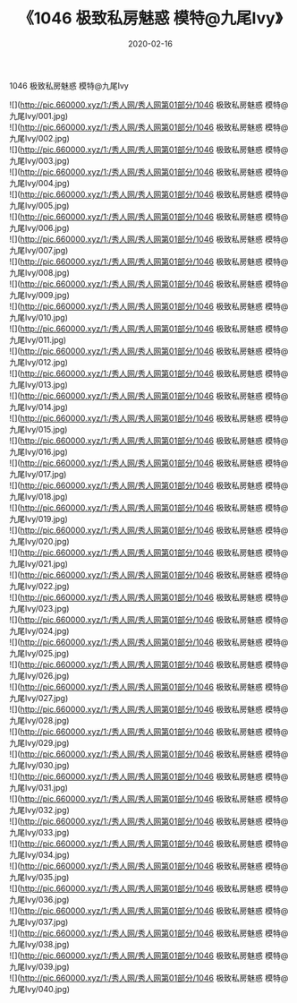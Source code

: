 ﻿---
layout: post
title:  《1046 极致私房魅惑 模特@九尾Ivy》
date:   2020-02-16
img: http://pic.660000.xyz/1:/秀人网/秀人网第01部分/1046 极致私房魅惑 模特@九尾Ivy/000.jpg
categories: [美女, 清纯, 唯美]
---

1046 极致私房魅惑 模特@九尾Ivy

  ![](http://pic.660000.xyz/1:/秀人网/秀人网第01部分/1046 极致私房魅惑 模特@九尾Ivy/001.jpg) <br> ![](http://pic.660000.xyz/1:/秀人网/秀人网第01部分/1046 极致私房魅惑 模特@九尾Ivy/002.jpg) <br> ![](http://pic.660000.xyz/1:/秀人网/秀人网第01部分/1046 极致私房魅惑 模特@九尾Ivy/003.jpg) <br> ![](http://pic.660000.xyz/1:/秀人网/秀人网第01部分/1046 极致私房魅惑 模特@九尾Ivy/004.jpg) <br> ![](http://pic.660000.xyz/1:/秀人网/秀人网第01部分/1046 极致私房魅惑 模特@九尾Ivy/005.jpg) <br> ![](http://pic.660000.xyz/1:/秀人网/秀人网第01部分/1046 极致私房魅惑 模特@九尾Ivy/006.jpg) <br> ![](http://pic.660000.xyz/1:/秀人网/秀人网第01部分/1046 极致私房魅惑 模特@九尾Ivy/007.jpg) <br> ![](http://pic.660000.xyz/1:/秀人网/秀人网第01部分/1046 极致私房魅惑 模特@九尾Ivy/008.jpg) <br> ![](http://pic.660000.xyz/1:/秀人网/秀人网第01部分/1046 极致私房魅惑 模特@九尾Ivy/009.jpg) <br> ![](http://pic.660000.xyz/1:/秀人网/秀人网第01部分/1046 极致私房魅惑 模特@九尾Ivy/010.jpg) <br> ![](http://pic.660000.xyz/1:/秀人网/秀人网第01部分/1046 极致私房魅惑 模特@九尾Ivy/011.jpg) <br> ![](http://pic.660000.xyz/1:/秀人网/秀人网第01部分/1046 极致私房魅惑 模特@九尾Ivy/012.jpg) <br> ![](http://pic.660000.xyz/1:/秀人网/秀人网第01部分/1046 极致私房魅惑 模特@九尾Ivy/013.jpg) <br> ![](http://pic.660000.xyz/1:/秀人网/秀人网第01部分/1046 极致私房魅惑 模特@九尾Ivy/014.jpg) <br> ![](http://pic.660000.xyz/1:/秀人网/秀人网第01部分/1046 极致私房魅惑 模特@九尾Ivy/015.jpg) <br> ![](http://pic.660000.xyz/1:/秀人网/秀人网第01部分/1046 极致私房魅惑 模特@九尾Ivy/016.jpg) <br> ![](http://pic.660000.xyz/1:/秀人网/秀人网第01部分/1046 极致私房魅惑 模特@九尾Ivy/017.jpg) <br> ![](http://pic.660000.xyz/1:/秀人网/秀人网第01部分/1046 极致私房魅惑 模特@九尾Ivy/018.jpg) <br> ![](http://pic.660000.xyz/1:/秀人网/秀人网第01部分/1046 极致私房魅惑 模特@九尾Ivy/019.jpg) <br> ![](http://pic.660000.xyz/1:/秀人网/秀人网第01部分/1046 极致私房魅惑 模特@九尾Ivy/020.jpg) <br> ![](http://pic.660000.xyz/1:/秀人网/秀人网第01部分/1046 极致私房魅惑 模特@九尾Ivy/021.jpg) <br> ![](http://pic.660000.xyz/1:/秀人网/秀人网第01部分/1046 极致私房魅惑 模特@九尾Ivy/022.jpg) <br> ![](http://pic.660000.xyz/1:/秀人网/秀人网第01部分/1046 极致私房魅惑 模特@九尾Ivy/023.jpg) <br> ![](http://pic.660000.xyz/1:/秀人网/秀人网第01部分/1046 极致私房魅惑 模特@九尾Ivy/024.jpg) <br> ![](http://pic.660000.xyz/1:/秀人网/秀人网第01部分/1046 极致私房魅惑 模特@九尾Ivy/025.jpg) <br> ![](http://pic.660000.xyz/1:/秀人网/秀人网第01部分/1046 极致私房魅惑 模特@九尾Ivy/026.jpg) <br> ![](http://pic.660000.xyz/1:/秀人网/秀人网第01部分/1046 极致私房魅惑 模特@九尾Ivy/027.jpg) <br> ![](http://pic.660000.xyz/1:/秀人网/秀人网第01部分/1046 极致私房魅惑 模特@九尾Ivy/028.jpg) <br> ![](http://pic.660000.xyz/1:/秀人网/秀人网第01部分/1046 极致私房魅惑 模特@九尾Ivy/029.jpg) <br> ![](http://pic.660000.xyz/1:/秀人网/秀人网第01部分/1046 极致私房魅惑 模特@九尾Ivy/030.jpg) <br> ![](http://pic.660000.xyz/1:/秀人网/秀人网第01部分/1046 极致私房魅惑 模特@九尾Ivy/031.jpg) <br> ![](http://pic.660000.xyz/1:/秀人网/秀人网第01部分/1046 极致私房魅惑 模特@九尾Ivy/032.jpg) <br> ![](http://pic.660000.xyz/1:/秀人网/秀人网第01部分/1046 极致私房魅惑 模特@九尾Ivy/033.jpg) <br> ![](http://pic.660000.xyz/1:/秀人网/秀人网第01部分/1046 极致私房魅惑 模特@九尾Ivy/034.jpg) <br> ![](http://pic.660000.xyz/1:/秀人网/秀人网第01部分/1046 极致私房魅惑 模特@九尾Ivy/035.jpg) <br> ![](http://pic.660000.xyz/1:/秀人网/秀人网第01部分/1046 极致私房魅惑 模特@九尾Ivy/036.jpg) <br> ![](http://pic.660000.xyz/1:/秀人网/秀人网第01部分/1046 极致私房魅惑 模特@九尾Ivy/037.jpg) <br> ![](http://pic.660000.xyz/1:/秀人网/秀人网第01部分/1046 极致私房魅惑 模特@九尾Ivy/038.jpg) <br> ![](http://pic.660000.xyz/1:/秀人网/秀人网第01部分/1046 极致私房魅惑 模特@九尾Ivy/039.jpg) <br> ![](http://pic.660000.xyz/1:/秀人网/秀人网第01部分/1046 极致私房魅惑 模特@九尾Ivy/040.jpg) <br>